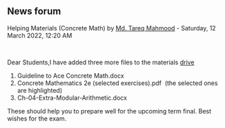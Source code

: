 <h2>News forum</h2><a href="https://moodle.cse.buet.ac.bd/user/view.php?id=1767&course=645"></a>
Helping Materials (Concrete Math)
by <a href="https://moodle.cse.buet.ac.bd/user/view.php?id=1767&course=645">Md. Tareq Mahmood</a> - Saturday, 12 March 2022, 12:20 AM


 

Dear Students,I have added three more files to the materials <a href="https://drive.google.com/drive/u/1/folders/1eHMdRkFwOCHZUSa6vy8X4IFD8jmaiKna">drive</a><ol><li>Guideline to Ace Concrete Math.docx<br /></li><li>Concrete Mathematics 2e (selected exercises).pdf  (the selected ones are highlighted)<br /></li><li>Ch-04-Extra-Modular-Arithmetic.docx</li></ol>These should help you to prepare well for the upcoming term final. Best wishes for the exam.






